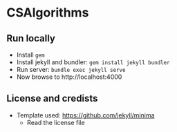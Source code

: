 # CSAlgorithms

## Run locally
* Install `gem`
* Install jekyll and bundler: `gem install jekyll bundler`
* Run server: `bundle exec jekyll serve`
* Now browse to http://localhost:4000

## License and credists
* Template used: https://github.com/jekyll/minima
    * Read the license file

